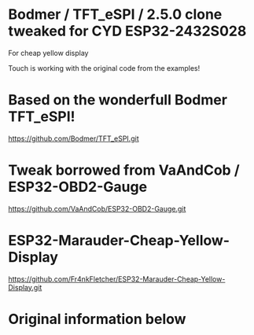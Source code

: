 # Bodmer / TFT_eSPI / 2.5.0 clone tweaked for CYD ESP32-2432S028

For cheap yellow display

Touch is working with the original code from the examples!

# Based on the wonderfull Bodmer TFT_eSPI!

https://github.com/Bodmer/TFT_eSPI.git

# Tweak borrowed from VaAndCob / ESP32-OBD2-Gauge

https://github.com/VaAndCob/ESP32-OBD2-Gauge.git

# ESP32-Marauder-Cheap-Yellow-Display

https://github.com/Fr4nkFletcher/ESP32-Marauder-Cheap-Yellow-Display.git

# Original information below

